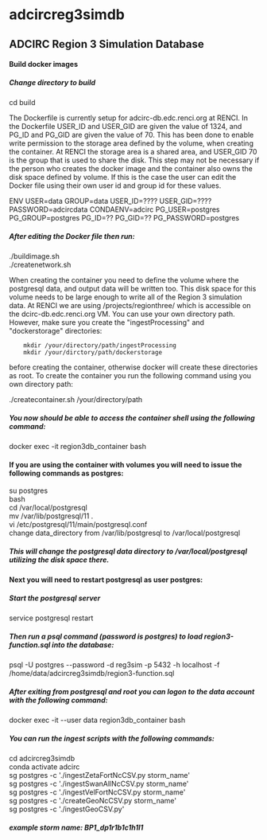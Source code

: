 # adcircreg3simdb
## ADCIRC Region 3 Simulation Database

#### Build docker images

##### Change directory to build

cd build

The Dockerfile is currently setup for adcirc-db.edc.renci.org at RENCI. In the Dockerfile USER_ID and USER_GID are given
the value of 1324, and PG_ID and PG_GID are given the value of 70. This has been done to enable write permission to the
storage area defined by the volume, when creating the container. At RENCI the storage area is a shared area, and USER_GID
70 is the group that is used to share the disk. This step may not be necessary if the person who creates the docker image 
and the container also owns the disk space defined by volume. If this is the case the user can edit the Docker file using 
their own user id and group id for these values.

ENV USER=data GROUP=data USER_ID=???? USER_GID=???? PASSWORD=adcircdata CONDAENV=adcirc PG_USER=postgres PG_GROUP=postgres PG_ID=?? PG_GID=?? PG_PASSWORD=postgres

##### After editing the Docker file then run:

./buildimage.sh  
./createnetwork.sh

When creating the container you need to define the volume where the postgresql data, and output data will be 
written too. This disk space for this volume needs to be large enough to write all of the Region 3 simulation 
data. At RENCI we are using /projects/regionthree/ which is accessible on the dcirc-db.edc.renci.org VM.
You can use your own directory path. However, make sure you create the "ingestProcessing" and "dockerstorage" 
directories:  

        mkdir /your/directory/path/ingestProcessing  
        mkdir /your/dirctory/path/dockerstorage  

before creating the container, otherwise docker will create these directories as root. To create 
the container you run the following command using you own
directory path:  

./createcontainer.sh /your/directory/path  

##### You now should be able to access the container shell using the following command:

docker exec -it region3db_container bash

#### If you are using the container with volumes you will need to issue the following commands as postgres:

su postgres  
bash  
cd /var/local/postgresql  
mv /var/lib/postgresql/11 .  
vi /etc/postgresql/11/main/postgresql.conf  
change data_directory from /var/lib/postgresql to /var/local/postgresql

##### This will change the postgresql data directory to /var/local/postgresql utilizing the disk space there.  

#### Next you will need to restart postgresql as user postgres:

##### Start the postgresql server

service postgresql restart

##### Then run a psql command (password is postgres) to load region3-function.sql into the database:

psql -U postgres --password -d reg3sim -p 5432 -h localhost -f /home/data/adcircreg3simdb/region3-function.sql

##### After exiting from postgresql and root you can logon to the data account with the following command:

docker exec -it --user data region3db_container bash

##### You can run the ingest scripts with the following commands:

cd adcircreg3simdb   
conda activate adcirc  
sg postgres -c './ingestZetaFortNcCSV.py storm_name'  
sg postgres -c './ingestSwanAllNcCSV.py storm_name'  
sg postgres -c './ingestVelFortNcCSV.py storm_name'  
sg postgres -c './createGeoNcCSV.py storm_name'  
sg postgres -c './ingestGeoCSV.py'  

##### example storm name:  BP1_dp1r1b1c1h1l1
